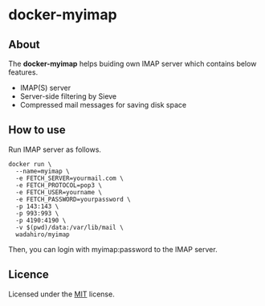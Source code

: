 # docker-myimap

## About

The **docker-myimap** helps buiding own IMAP server which contains below features.

* IMAP(S) server
* Server-side filtering by Sieve
* Compressed mail messages for saving disk space


## How to use

Run IMAP server as follows.

```
docker run \
  --name=myimap \
  -e FETCH_SERVER=yourmail.com \
  -e FETCH_PROTOCOL=pop3 \
  -e FETCH_USER=yourname \
  -e FETCH_PASSWORD=yourpassword \
  -p 143:143 \
  -p 993:993 \
  -p 4190:4190 \
  -v $(pwd)/data:/var/lib/mail \
  wadahiro/myimap
```

Then, you can login with myimap:password to the IMAP server.


## Licence

Licensed under the [MIT](/LICENSE) license.

